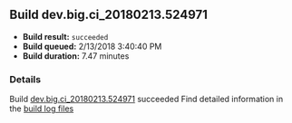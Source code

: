 ## Build dev.big.ci_20180213.524971
- **Build result:** `succeeded`
- **Build queued:** 2/13/2018 3:40:40 PM
- **Build duration:** 7.47 minutes
### Details
Build [dev.big.ci_20180213.524971](https://winappstudio.visualstudio.com/web/build.aspx?pcguid=a4ef43be-68ce-4195-a619-079b4d9834c2&builduri=vstfs%3a%2f%2f%2fBuild%2fBuild%2f24971) succeeded
Find detailed information in the [build log files](https://uwpctdiags.blob.core.windows.net/buildlogs/dev.big.ci_20180213.524971_logs.zip)
